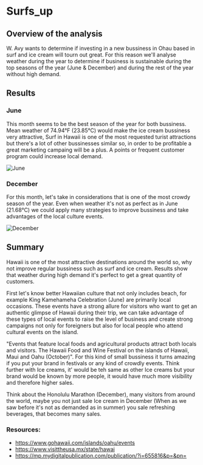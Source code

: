 # Surfs_up
 
## Overview of the analysis

W. Avy wants to determine if investing in a new bussiness in Ohau based in surf and ice cream will tourn out great. For this reason we'll analyse weather during the year to determine if business is sustainable during the top seasons of the year (June & December) and during the rest of the year without high demand. 

## Results

### June

This month seems to be the best season of the year for both bussiness. Mean weather of 74.94°F (23.85°C) would make the ice cream bussiness very attractive, Surf in Hawaii is one of the most requested turist attractions but there's a lot of other bussinesses similar so, in order to be profitable a great marketing campaing will be a plus. A points or frequent customer program could increase local demand. 

![June](https://user-images.githubusercontent.com/96633294/156966787-09daed13-31f1-4b30-a142-299793e83546.png)

### December

For this month, let's take in considerations that is one of the most crowdy season of the year. Even when weather it's not as perfect as in June (21.68°C) we could apply many strategies to improve bussiness and take advantages of the local culture events. 

![December](https://user-images.githubusercontent.com/96633294/156969148-1346f47c-19df-4455-ac37-e50f1cb061c6.png)


## Summary

Hawaii is one of the most attractive destinations around the world so, why not improve regular bussiness such as surf and ice cream. Results show that weather during high demand it's perfect to get a great quantity of customers. 

First let's know better Hawaiian culture that not only includes beach, for example King Kamehameha Celebration (June) are primarily local occasions. These events have a strong allure for visitors who want to get an authentic glimpse of Hawaii during their trip, we can take advantage of these types of local events to raise the level of business and create strong campaigns not only for foreigners but also for local people who attend cultural events on the island. 

"Events that feature local foods and agricultural products attract both locals and visitors. The Hawaii Food and Wine Festival on the islands of Hawaii, Maui and Oahu (October)". For this kind of small bussiness it turns amazing if you put your brand in festivals  or any kind of crowdly events. Think further with Ice creams, it' would be teh same as other Ice creams but your brand would be known by more people, it would have much more visibility and therefore higher sales. 

Think about the Honolulu Marathon (December), many visitors from around the world, maybe you not just sale Ice cream in December (When as we saw before it's not as demanded as in summer) you sale refreshing beverages, that becomes many sales. 



### Resources: 
- https://www.gohawaii.com/islands/oahu/events
- https://www.visittheusa.mx/state/hawai
- https://mp.mydigitalpublication.com/publication/?i=655816&p=&pn=

